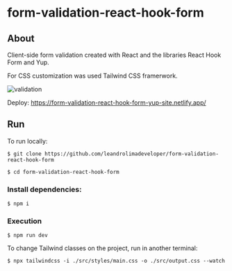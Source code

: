 ﻿# form-validation-react-hook-form

## About
Client-side form validation created with React and the libraries React Hook Form and Yup. 

For CSS customization was used Tailwind CSS framerwork. 

![validation](https://user-images.githubusercontent.com/76854209/191598462-3738db61-fdf8-461d-b7d0-54e3e8c4fc49.jpg)

Deploy: https://form-validation-react-hook-form-yup-site.netlify.app/

## Run
To run locally: 
```
$ git clone https://github.com/leandrolimadeveloper/form-validation-react-hook-form

$ cd form-validation-react-hook-form
```

### Install dependencies:
```
$ npm i
```

### Execution
```
$ npm run dev
```

To change Tailwind classes on the project, run in another terminal: 
```
$ npx tailwindcss -i ./src/styles/main.css -o ./src/output.css --watch
```



